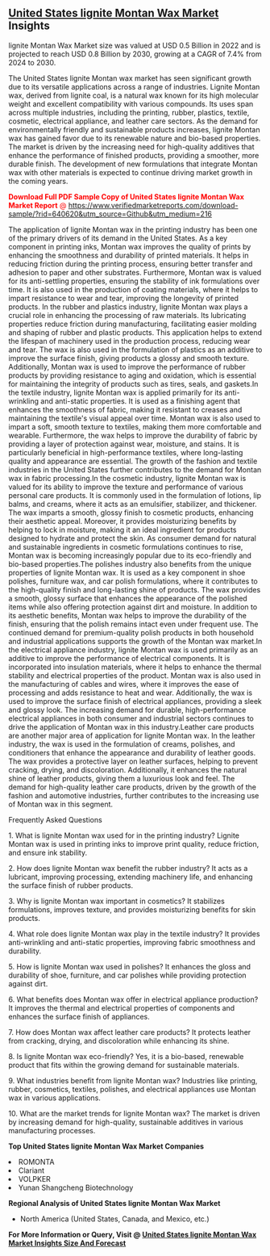 <h2><a href="https://www.verifiedmarketreports.com/download-sample/?rid=640620&amp;utm_source=Github&amp;utm_medium=216" target="_blank">United States lignite Montan Wax Market</a> Insights</h2><p>lignite Montan Wax Market size was valued at USD 0.5 Billion in 2022 and is projected to reach USD 0.8 Billion by 2030, growing at a CAGR of 7.4% from 2024 to 2030.</p><p><p>The United States lignite Montan wax market has seen significant growth due to its versatile applications across a range of industries. Lignite Montan wax, derived from lignite coal, is a natural wax known for its high molecular weight and excellent compatibility with various compounds. Its uses span across multiple industries, including the printing, rubber, plastics, textile, cosmetic, electrical appliance, and leather care sectors. As the demand for environmentally friendly and sustainable products increases, lignite Montan wax has gained favor due to its renewable nature and bio-based properties. The market is driven by the increasing need for high-quality additives that enhance the performance of finished products, providing a smoother, more durable finish. The development of new formulations that integrate Montan wax with other materials is expected to continue driving market growth in the coming years. <p><span class=""><span style="color: #ff0000;"><strong>Download Full PDF Sample Copy of United States lignite Montan Wax Market Report</strong> @ </span><a href="https://www.verifiedmarketreports.com/download-sample/?rid=640620&amp;utm_source=Github&amp;utm_medium=216" target="_blank">https://www.verifiedmarketreports.com/download-sample/?rid=640620&amp;utm_source=Github&amp;utm_medium=216</a></span></p>The application of lignite Montan wax in the printing industry has been one of the primary drivers of its demand in the United States. As a key component in printing inks, Montan wax improves the quality of prints by enhancing the smoothness and durability of printed materials. It helps in reducing friction during the printing process, ensuring better transfer and adhesion to paper and other substrates. Furthermore, Montan wax is valued for its anti-settling properties, ensuring the stability of ink formulations over time. It is also used in the production of coating materials, where it helps to impart resistance to wear and tear, improving the longevity of printed products. In the rubber and plastics industry, lignite Montan wax plays a crucial role in enhancing the processing of raw materials. Its lubricating properties reduce friction during manufacturing, facilitating easier molding and shaping of rubber and plastic products. This application helps to extend the lifespan of machinery used in the production process, reducing wear and tear. The wax is also used in the formulation of plastics as an additive to improve the surface finish, giving products a glossy and smooth texture. Additionally, Montan wax is used to improve the performance of rubber products by providing resistance to aging and oxidation, which is essential for maintaining the integrity of products such as tires, seals, and gaskets.In the textile industry, lignite Montan wax is applied primarily for its anti-wrinkling and anti-static properties. It is used as a finishing agent that enhances the smoothness of fabric, making it resistant to creases and maintaining the textile's visual appeal over time. Montan wax is also used to impart a soft, smooth texture to textiles, making them more comfortable and wearable. Furthermore, the wax helps to improve the durability of fabric by providing a layer of protection against wear, moisture, and stains. It is particularly beneficial in high-performance textiles, where long-lasting quality and appearance are essential. The growth of the fashion and textile industries in the United States further contributes to the demand for Montan wax in fabric processing.In the cosmetic industry, lignite Montan wax is valued for its ability to improve the texture and performance of various personal care products. It is commonly used in the formulation of lotions, lip balms, and creams, where it acts as an emulsifier, stabilizer, and thickener. The wax imparts a smooth, glossy finish to cosmetic products, enhancing their aesthetic appeal. Moreover, it provides moisturizing benefits by helping to lock in moisture, making it an ideal ingredient for products designed to hydrate and protect the skin. As consumer demand for natural and sustainable ingredients in cosmetic formulations continues to rise, Montan wax is becoming increasingly popular due to its eco-friendly and bio-based properties.The polishes industry also benefits from the unique properties of lignite Montan wax. It is used as a key component in shoe polishes, furniture wax, and car polish formulations, where it contributes to the high-quality finish and long-lasting shine of products. The wax provides a smooth, glossy surface that enhances the appearance of the polished items while also offering protection against dirt and moisture. In addition to its aesthetic benefits, Montan wax helps to improve the durability of the finish, ensuring that the polish remains intact even under frequent use. The continued demand for premium-quality polish products in both household and industrial applications supports the growth of the Montan wax market.In the electrical appliance industry, lignite Montan wax is used primarily as an additive to improve the performance of electrical components. It is incorporated into insulation materials, where it helps to enhance the thermal stability and electrical properties of the product. Montan wax is also used in the manufacturing of cables and wires, where it improves the ease of processing and adds resistance to heat and wear. Additionally, the wax is used to improve the surface finish of electrical appliances, providing a sleek and glossy look. The increasing demand for durable, high-performance electrical appliances in both consumer and industrial sectors continues to drive the application of Montan wax in this industry.Leather care products are another major area of application for lignite Montan wax. In the leather industry, the wax is used in the formulation of creams, polishes, and conditioners that enhance the appearance and durability of leather goods. The wax provides a protective layer on leather surfaces, helping to prevent cracking, drying, and discoloration. Additionally, it enhances the natural shine of leather products, giving them a luxurious look and feel. The demand for high-quality leather care products, driven by the growth of the fashion and automotive industries, further contributes to the increasing use of Montan wax in this segment. <p>Frequently Asked Questions</p><p>1. What is lignite Montan wax used for in the printing industry? Lignite Montan wax is used in printing inks to improve print quality, reduce friction, and ensure ink stability.</p><p>2. How does lignite Montan wax benefit the rubber industry? It acts as a lubricant, improving processing, extending machinery life, and enhancing the surface finish of rubber products.</p><p>3. Why is lignite Montan wax important in cosmetics? It stabilizes formulations, improves texture, and provides moisturizing benefits for skin products.</p><p>4. What role does lignite Montan wax play in the textile industry? It provides anti-wrinkling and anti-static properties, improving fabric smoothness and durability.</p><p>5. How is lignite Montan wax used in polishes? It enhances the gloss and durability of shoe, furniture, and car polishes while providing protection against dirt.</p><p>6. What benefits does Montan wax offer in electrical appliance production? It improves the thermal and electrical properties of components and enhances the surface finish of appliances.</p><p>7. How does Montan wax affect leather care products? It protects leather from cracking, drying, and discoloration while enhancing its shine.</p><p>8. Is lignite Montan wax eco-friendly? Yes, it is a bio-based, renewable product that fits within the growing demand for sustainable materials.</p><p>9. What industries benefit from lignite Montan wax? Industries like printing, rubber, cosmetics, textiles, polishes, and electrical appliances use Montan wax in various applications.</p><p>10. What are the market trends for lignite Montan wax? The market is driven by increasing demand for high-quality, sustainable additives in various manufacturing processes.</p></p><p><strong>Top United States lignite Montan Wax Market Companies</strong></p><div data-test-id=""><p><li>ROMONTA</li><li> Clariant</li><li> VOLPKER</li><li> Yunan Shangcheng Biotechnology</li></p><div><strong>Regional Analysis of&nbsp;United States lignite Montan Wax Market</strong></div><ul><li dir="ltr"><p dir="ltr">North America&nbsp;(United States, Canada, and Mexico, etc.)</p></li></ul><p><strong>For More Information or Query, Visit @&nbsp;</strong><strong><a href="https://www.verifiedmarketreports.com/product/lignite-montan-wax-market/?utm_source=Github&amp;utm_medium=216" target="_blank">United States lignite Montan Wax Market Insights Size And Forecast</a></strong></p></div>

